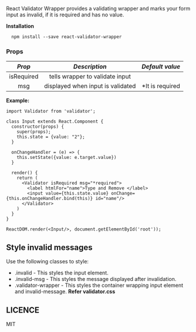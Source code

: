 React Validator Wrapper provides a validating wrapper and marks your form input as invalid, if it is required and has no value.

**Installation**
```
  npm install --save react-validator-wrapper
```

### Props

|   _Prop_    |               _Description_                 | _Default value_ |
| :---------: | :-----------------------------------------: | :-------------: |
| isRequired  | tells wrapper to validate input             |                 |
| msg         | displayed when input is validated           | *It is required |


**Example:**
```react
import Validator from 'validator';

class Input extends React.Component {
  constructor(props) {
    super(props);
    this.state = {value: "2"};
  }

  onChangeHandler = (e) => {
    this.setState({value: e.target.value})
  }

  render() {
    return (
      <Validator isRequired msg="*required">
        <label htmlFor="name">Type and Remove </label>
        <input value={this.state.value} onChange={this.onChangeHandler.bind(this)} id="name"/>
      </Validator>
    )
  }
}

ReactDOM.render(<Input/>, document.getElementById('root'));
```

## Style invalid messages

Use the following classes to style:
 - .invalid - This styles the input element.
 - .invalid-msg - This styles the message displayed after invalidation.
 - .validator-wrapper - This styles the container wrapping input element and invalid-message.
**Refer validator.css**

## LICENCE
MIT
